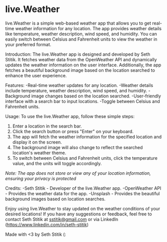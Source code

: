 # live.Weather
live.Weather is a simple web-based weather app that allows you to get real-time weather information for any location. The app provides weather details like temperature, weather description, wind speed, and humidity. You can easily switch between Celsius and Fahrenheit units to view the weather in your preferred format.

Introduction:
The live.Weather app is designed and developed by Seth Stitik. It fetches weather data from the OpenWeather API and dynamically updates the weather information on the user interface. Additionally, the app fetches a beautiful background image based on the location searched to enhance the user experience.

Features:
-Real-time weather updates for any location.
-Weather details include temperature, weather description, wind speed, and humidity.
-Background image changes based on the location searched.
-User-friendly interface with a search bar to input locations.
-Toggle between Celsius and Fahrenheit units.

Usage:
To use the live.Weather app, follow these simple steps:

1. Enter a location in the search bar.
2. Click the search button or press "Enter" on your keyboard.
3. The app will fetch the weather information for the specified location and display it on the screen.
4. The background image will also change to reflect the searched location's weather theme.
5. To switch between Celsius and Fahrenheit units, click the temperature value, and the units will toggle accordingly.

*Note: The app does not store or view any of your location information, ensuring your privacy is protected*

Credits:
-Seth Stitik - Developer of the live.Weather app.
-OpenWeather API - Provides the weather data for the app.
-Unsplash - Provides the beautiful background images based on location searches.

Enjoy using live.Weather to stay updated on the weather conditions of your desired locations! If you have any suggestions or feedback, feel free to contact Seth Stitik at sstitik@gmail.com or via LinkedIn (https://www.linkedin.com/in/seth-stitik)

Made with <3 by Seth Stitik (:
